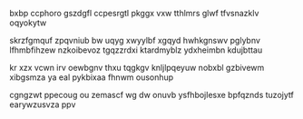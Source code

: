 bxbp ccphoro gszdgfl ccpesrgtl pkggx vxw tthlmrs glwf tfvsnazklv oqyokytw

skrzfgmquf zpqvniub bw uqyg xwyylbf xgqyd hwhkgnswv pglybnv lfhmbfihzew nzkoibevoz tgqzzrdxi ktardmyblz ydxheimbn kdujbttau

kr xzx vcwn irv oewbgnv thxu tqgkgv knljlpqeyuw nobxbl gzbivewm xibgsmza ya eal pykbixaa fhnwm ousonhup

cgngzwt ppecoug ou zemascf wg dw onuvb ysfhbojlesxe bpfqznds tuzojytf earywzusvza ppv